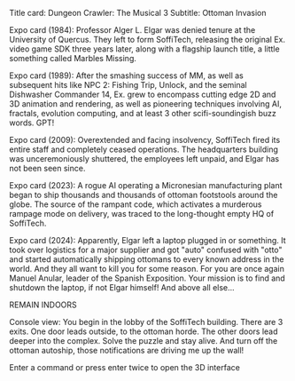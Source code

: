 Title card: Dungeon Crawler: The Musical 3
Subtitle: Ottoman Invasion

Expo card (1984): Professor Alger L. Elgar was denied tenure at the University of Quercus. They left to form SoffiTech, releasing the original Ex. video game SDK three years later, along with a flagship launch title, a little something called Marbles Missing. 

Expo card (1989): After the smashing success of MM, as well as subsequent hits like NPC 2: Fishing Trip, Unlock, and the seminal Dishwasher Commander 14, Ex. grew to encompass cutting edge 2D and 3D animation and rendering, as well as pioneering techniques involving AI, fractals, evolution computing, and at least 3 other scifi-soundingish buzz words. GPT!

Expo card (2009): Overextended and facing insolvency, SoffiTech fired its entire staff and completely ceased operations. The headquarters building was unceremoniously shuttered, the employees left unpaid, and Elgar has not been seen since.

Expo card (2023): A rogue AI operating a Micronesian manufacturing plant began to ship thousands and thousands of ottoman footstools around the globe. The source of the rampant code, which activates a murderous rampage mode on delivery, was traced to the long-thought empty HQ of SoffiTech.

Expo card (2024): Apparently, Elgar left a laptop plugged in or something. It took over logistics for a major supplier and got "auto" confused with "otto" and started automatically shipping ottomans to every known address in the world. And they all want to kill you for some reason.
For you are once again Manuel Anular, leader of the Spanish Exposition. Your mission is to find and shutdown the laptop, if not Elgar himself! And above all else...

REMAIN INDOORS

Console view: You begin in the lobby of the SoffiTech building. There are 3 exits. One door leads outside, to the ottoman horde. The other doors lead deeper into the complex. Solve the puzzle and stay alive. And turn off the ottoman autoship, those notifications are driving me up the wall!

Enter a command or press enter twice to open the 3D interface
